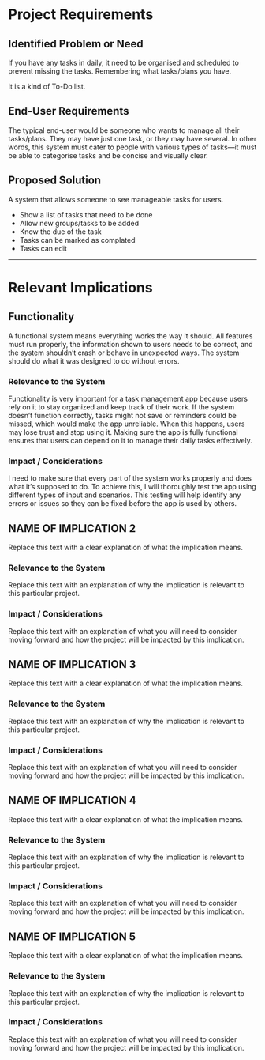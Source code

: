 # Project Requirements

## Identified Problem or Need

If you have any tasks in daily, it need to be organised and scheduled to prevent missing the tasks. Remembering what tasks/plans you have.

It is a kind of To-Do list.

## End-User Requirements

The typical end-user would be someone who wants to manage all their tasks/plans. They may have just one task, or they may have several. In other words, this system must cater to people with various types of tasks—it must be able to categorise tasks and be concise and visually clear.


## Proposed Solution
A system that allows someone to see manageable tasks for users.

- Show a list of tasks that need to be done
- Allow new groups/tasks to be added
- Know the due of the task
- Tasks can be marked as complated
- Tasks can edit

---

# Relevant Implications

## Functionality

A functional system means everything works the way it should. All features must run properly, the information shown to users needs to be correct, and the system shouldn’t crash or behave in unexpected ways. The system should do what it was designed to do without errors.

### Relevance to the System

Functionality is very important for a task management app because users rely on it to stay organized and keep track of their work. If the system doesn’t function correctly, tasks might not save or reminders could be missed, which would make the app unreliable. When this happens, users may lose trust and stop using it. Making sure the app is fully functional ensures that users can depend on it to manage their daily tasks effectively.

### Impact / Considerations

I need to make sure that every part of the system works properly and does what it’s supposed to do. To achieve this, I will thoroughly test the app using different types of input and scenarios.  This testing will help identify any errors or issues so they can be fixed before the app is used by others.


## NAME OF IMPLICATION 2

Replace this text with a clear explanation of what the implication means.

### Relevance to the System

Replace this text with an explanation of why the implication is relevant to this particular project.

### Impact / Considerations

Replace this text with an explanation of what you will need to consider moving forward and how the project will be impacted by this implication.



## NAME OF IMPLICATION 3

Replace this text with a clear explanation of what the implication means.

### Relevance to the System

Replace this text with an explanation of why the implication is relevant to this particular project.

### Impact / Considerations

Replace this text with an explanation of what you will need to consider moving forward and how the project will be impacted by this implication.



## NAME OF IMPLICATION 4

Replace this text with a clear explanation of what the implication means.

### Relevance to the System

Replace this text with an explanation of why the implication is relevant to this particular project.

### Impact / Considerations

Replace this text with an explanation of what you will need to consider moving forward and how the project will be impacted by this implication.



## NAME OF IMPLICATION 5

Replace this text with a clear explanation of what the implication means.

### Relevance to the System

Replace this text with an explanation of why the implication is relevant to this particular project.

### Impact / Considerations

Replace this text with an explanation of what you will need to consider moving forward and how the project will be impacted by this implication.


